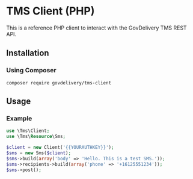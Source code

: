 TMS Client (PHP)
===========
This is a reference PHP client to interact with the GovDelivery TMS REST API.

Installation
------------
### Using Composer

```
composer require govdelivery/tms-client
```

Usage
-----
### Example

```php
use \Tms\Client;
use \Tms\Resource\Sms;

$client = new Client('{{YOURAUTHKEY}}');
$sms = new Sms($client);
$sms->build(array('body' => 'Hello. This is a test SMS.'));
$sms->recipients->build(array('phone' => '+16125551234'));
$sms->post();
```
